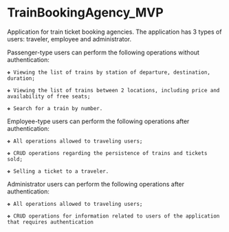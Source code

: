 # TrainBookingAgency_MVP

Application for train ticket booking agencies. The application has 3 types of users: traveler, employee and administrator.

  Passenger-type users can perform the following operations without authentication:
  
    ❖ Viewing the list of trains by station of departure, destination, duration;
    
    ❖ Viewing the list of trains between 2 locations, including price and availability of free seats;
    
    ❖ Search for a train by number.
    
  Employee-type users can perform the following operations after authentication:
  
    ❖ All operations allowed to traveling users;
    
    ❖ CRUD operations regarding the persistence of trains and tickets sold;
    
    ❖ Selling a ticket to a traveler.
    
  Administrator users can perform the following operations after authentication:
  
    ❖ All operations allowed to traveling users;
    
    ❖ CRUD operations for information related to users of the application that requires authentication
